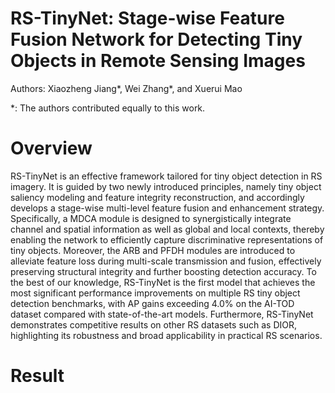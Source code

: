 # RS-TinyNet: Stage-wise Feature Fusion Network for Detecting Tiny Objects in Remote Sensing Images
Authors: Xiaozheng Jiang*, Wei Zhang*,  and Xuerui Mao

*:  The authors contributed equally to this work.

# Overview
RS-TinyNet is an effective framework tailored for tiny object detection in RS imagery. It is guided by two newly introduced principles, namely tiny object saliency modeling and feature integrity reconstruction, and accordingly develops a stage-wise multi-level feature fusion and enhancement strategy. Specifically, a MDCA module is designed to synergistically integrate channel and spatial information as well as global and local contexts, thereby enabling the network to efficiently capture discriminative representations of tiny objects. Moreover, the ARB and PFDH modules are introduced to alleviate feature loss during multi-scale transmission and fusion, effectively preserving structural integrity and further boosting detection accuracy. To the best of our knowledge, RS-TinyNet is the first model that achieves the most significant performance improvements on multiple RS tiny object detection benchmarks, with AP gains exceeding 4.0% on the AI-TOD dataset compared with state-of-the-art models. Furthermore, RS-TinyNet demonstrates competitive results on other RS datasets such as DIOR, highlighting its robustness and broad applicability in practical RS scenarios.

# Result

